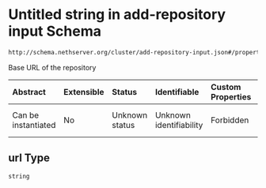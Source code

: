 # Untitled string in add-repository input Schema

```txt
http://schema.nethserver.org/cluster/add-repository-input.json#/properties/url
```

Base URL of the repository

| Abstract            | Extensible | Status         | Identifiable            | Custom Properties | Additional Properties | Access Restrictions | Defined In                                                                             |
| :------------------ | :--------- | :------------- | :---------------------- | :---------------- | :-------------------- | :------------------ | :------------------------------------------------------------------------------------- |
| Can be instantiated | No         | Unknown status | Unknown identifiability | Forbidden         | Allowed               | none                | [add-repository-input.json*](cluster/add-repository-input.json "open original schema") |

## url Type

`string`

